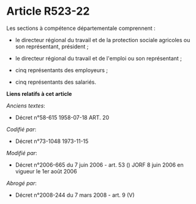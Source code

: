 # Article R523-22

Les sections à compétence départementale comprennent :

- le directeur régional du travail et de la protection sociale agricoles ou son représentant, président ;

- le directeur régional du travail et de l'emploi ou son représentant ;

- cinq représentants des employeurs ;

- cinq représentants des salariés.

**Liens relatifs à cet article**

_Anciens textes_:

  - Décret n°58-615 1958-07-18 ART. 20

_Codifié par_:

  - Décret n°73-1048 1973-11-15

_Modifié par_:

  - Décret n°2006-665 du 7 juin 2006 - art. 53 () JORF 8 juin 2006 en vigueur le 1er août 2006

_Abrogé par_:

  - Décret n°2008-244 du 7 mars 2008 - art. 9 (V)
